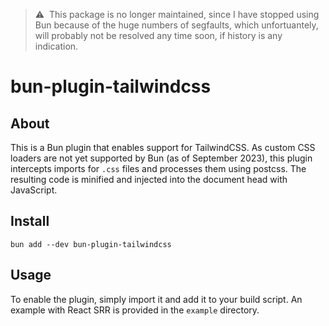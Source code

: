 > :warning:&nbsp; This package is no longer maintained, since I have stopped using Bun because of the huge numbers of segfaults, which unfortuantely, will probably not be resolved any time soon, if history is any indication.

# bun-plugin-tailwindcss

## About

This is a Bun plugin that enables support for TailwindCSS. As custom CSS loaders are not yet supported by Bun (as of September 2023), this plugin intercepts imports for `.css` files and processes them using postcss. The resulting code is minified and injected into the document head with JavaScript.

## Install

```shell
bun add --dev bun-plugin-tailwindcss
```

## Usage

To enable the plugin, simply import it and add it to your build script. An example with React SRR is provided in the `example` directory.
